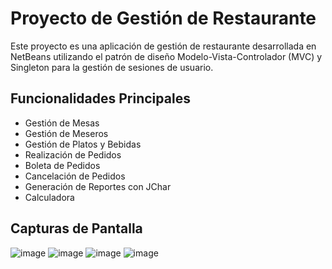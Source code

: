 # Proyecto de Gestión de Restaurante

Este proyecto es una aplicación de gestión de restaurante desarrollada en NetBeans utilizando el patrón de diseño Modelo-Vista-Controlador (MVC) y Singleton para la gestión de sesiones de usuario.

## Funcionalidades Principales
* Gestión de Mesas
* Gestión de Meseros
* Gestión de Platos y Bebidas
* Realización de Pedidos
* Boleta de Pedidos
* Cancelación de Pedidos
* Generación de Reportes con JChar
* Calculadora

## Capturas de Pantalla
![image](https://github.com/Ccanochu/netbeans/assets/63028873/82263fdb-3862-4911-b159-32510922f66f)
![image](https://github.com/Ccanochu/netbeans/assets/63028873/152ff64c-3719-4fd8-8408-71d210f54940)
![image](https://github.com/Ccanochu/netbeans/assets/63028873/26d3d4f4-460a-41c7-b7dc-d06478d6a391)
![image](https://github.com/Ccanochu/netbeans/assets/63028873/86916d9f-fddd-4b8a-a595-f1b8980e6065)

